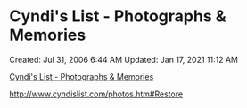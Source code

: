 # Cyndi's List - Photographs & Memories

Created: Jul 31, 2006 6:44 AM
Updated: Jan 17, 2021 11:12 AM

[Cyndi's List - Photographs & Memories](http://www.cyndislist.com/photos.htm#Restore)

http://www.cyndislist.com/photos.htm#Restore